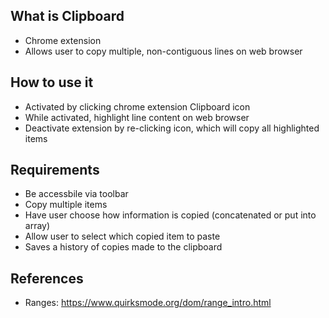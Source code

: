 ## What is Clipboard
  - Chrome extension
  - Allows user to copy multiple, non-contiguous lines on web browser 
## How to use it
  - Activated by clicking chrome extension Clipboard icon
  - While activated, highlight line content on web browser
  - Deactivate extension by re-clicking icon, which will copy all highlighted items
## Requirements
  - Be accessbile via toolbar
  - Copy multiple items
  - Have user choose how information is copied (concatenated or put into array)
  - Allow user to select which copied item to paste
  - Saves a history of copies made to the clipboard
## References
  - Ranges: https://www.quirksmode.org/dom/range_intro.html

